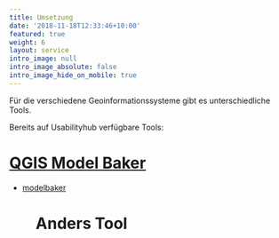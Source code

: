 ```yaml
---
title: Umsetzung
date: '2018-11-18T12:33:46+10:00'
featured: true
weight: 6
layout: service
intro_image: null
intro_image_absolute: false
intro_image_hide_on_mobile: true
---
```

Für die verschiedene Geoinformationssysteme gibt es unterschiedliche Tools.

Bereits auf Usabilityhub verfügbare Tools:

# [QGIS Model Baker](https://app.stackbit.com/studio/609d87dfd488140017567639#/services/umsetzung/modelbaker)

  <ul>
    <li class="">
      <a href="modelbaker">modelbaker</a>
    </li>
  <ul>

# Anders Tool

